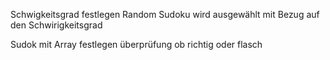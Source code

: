 Schwigkeitsgrad festlegen
Random Sudoku wird ausgewählt mit Bezug auf den Schwirigkeitsgrad



Sudok
mit Array festlegen
überprüfung ob richtig oder flasch
